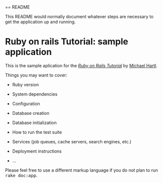 == README

This README would normally document whatever steps are necessary to get the
application up and running.

# Ruby on rails Tutorial: sample application

This is the sample aplication for the [*Ruby on Rails Tutorial*](http://railstutorial.org/)
by [Michael Hartl](http://michaelhartl.com/).

Things you may want to cover:

* Ruby version

* System dependencies

* Configuration

* Database creation

* Database initialization

* How to run the test suite

* Services (job queues, cache servers, search engines, etc.)

* Deployment instructions

* ...


Please feel free to use a different markup language if you do not plan to run
<tt>rake doc:app</tt>.
